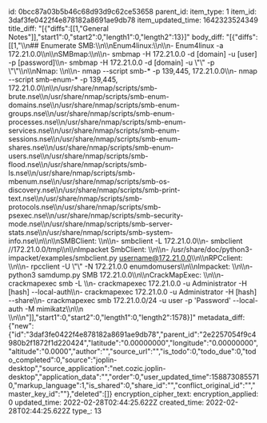 id: 0bcc87a03b5b46c68d93d9c62ce53658
parent_id: 
item_type: 1
item_id: 3daf3fe0422f4e878182a8691ae9db78
item_updated_time: 1642323524349
title_diff: "[{\"diffs\":[[1,\"General Notes\"]],\"start1\":0,\"start2\":0,\"length1\":0,\"length2\":13}]"
body_diff: "[{\"diffs\":[[1,\"\\\n## Enumerate SMB:\\\n\\\nEnum4linux:\\\n\\\n- Enum4linux -a 172.21.0.0\\\n\\\nSMBmap:\\\n\\\n- smbmap -H 172.21.0.0 -d [domain] -u [user] -p [password]\\\n- smbmap -H 172.21.0.0 -d [domain] -u \\\"\\\" -p \\\"\\\"\\\n\\\nNmap: \\\n\\\n- nmap --script smb-* -p 139,445, 172.21.0.0\\\n- nmap --script smb-enum-* -p 139,445, 172.21.0.0\\\n\\\n/usr/share/nmap/scripts/smb-brute.nse\\\n/usr/share/nmap/scripts/smb-enum-domains.nse\\\n/usr/share/nmap/scripts/smb-enum-groups.nse\\\n/usr/share/nmap/scripts/smb-enum-processes.nse\\\n/usr/share/nmap/scripts/smb-enum-services.nse\\\n/usr/share/nmap/scripts/smb-enum-sessions.nse\\\n/usr/share/nmap/scripts/smb-enum-shares.nse\\\n/usr/share/nmap/scripts/smb-enum-users.nse\\\n/usr/share/nmap/scripts/smb-flood.nse\\\n/usr/share/nmap/scripts/smb-ls.nse\\\n/usr/share/nmap/scripts/smb-mbenum.nse\\\n/usr/share/nmap/scripts/smb-os-discovery.nse\\\n/usr/share/nmap/scripts/smb-print-text.nse\\\n/usr/share/nmap/scripts/smb-protocols.nse\\\n/usr/share/nmap/scripts/smb-psexec.nse\\\n/usr/share/nmap/scripts/smb-security-mode.nse\\\n/usr/share/nmap/scripts/smb-server-stats.nse\\\n/usr/share/nmap/scripts/smb-system-info.nse\\\n\\\n\\\nSMBClient: \\\n\\\n- smbclient -L 172.21.0.0\\\n- smbclient //172.21.0.0/tmp\\\n\\\nImpacket SmbClient: \\\n\\\n- /usr/share/doc/python3-impacket/examples/smbclient.py username@172.21.0.0\\\n\\\nRPCclient: \\\n\\\n- rpcclient -U \\\"\\\" -N 172.21.0.0 enumdomusers\\\n\\\nImpacket: \\\n\\\n- python3 samdump.py SMB 172.21.0.0\\\n\\\nCrackMapExec: \\\n\\\n- crackmapexec smb -L \\\n- crackmapexec 172.21.0.0 -u Administrator -H [hash] --local-auth\\\n- crackmapexec 172.21.0.0 -u Administrator -H [hash] --share\\\n- crackmapexec smb 172.21.0.0/24 -u user -p 'Password' --local-auth -M mimikatz\\\n\\\n \\\n\\\n\"]],\"start1\":0,\"start2\":0,\"length1\":0,\"length2\":1578}]"
metadata_diff: {"new":{"id":"3daf3fe0422f4e878182a8691ae9db78","parent_id":"2e2257054f9c4980b2f1872f1d220424","latitude":"0.00000000","longitude":"0.00000000","altitude":"0.0000","author":"","source_url":"","is_todo":0,"todo_due":0,"todo_completed":0,"source":"joplin-desktop","source_application":"net.cozic.joplin-desktop","application_data":"","order":0,"user_updated_time":1588730855710,"markup_language":1,"is_shared":0,"share_id":"","conflict_original_id":"","master_key_id":""},"deleted":[]}
encryption_cipher_text: 
encryption_applied: 0
updated_time: 2022-02-28T02:44:25.622Z
created_time: 2022-02-28T02:44:25.622Z
type_: 13
